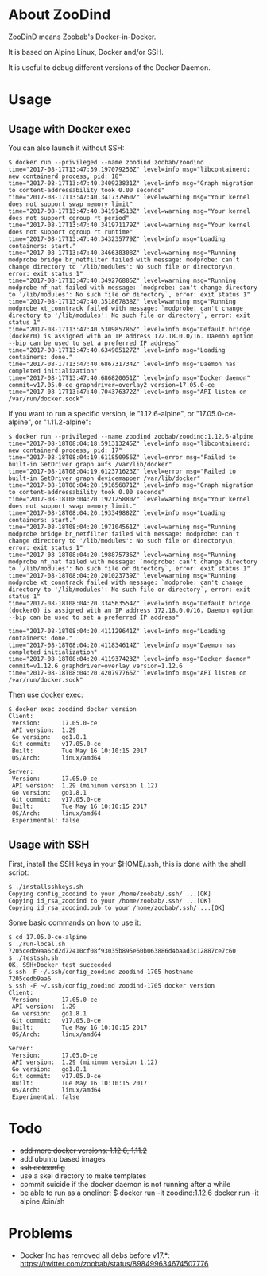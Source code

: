 About ZooDind
=============

ZooDinD means Zoobab's Docker-in-Docker.

It is based on Alpine Linux, Docker and/or SSH.

It is useful to debug different versions of the Docker Daemon.

Usage
=====

## Usage with Docker exec

You can also launch it without SSH:

```
$ docker run --privileged --name zoodind zoobab/zoodind
time="2017-08-17T13:47:39.197079256Z" level=info msg="libcontainerd: new containerd process, pid: 18"
time="2017-08-17T13:47:40.340923831Z" level=info msg="Graph migration to content-addressability took 0.00 seconds"
time="2017-08-17T13:47:40.341737960Z" level=warning msg="Your kernel does not support swap memory limit"
time="2017-08-17T13:47:40.341914513Z" level=warning msg="Your kernel does not support cgroup rt period"
time="2017-08-17T13:47:40.341971179Z" level=warning msg="Your kernel does not support cgroup rt runtime"
time="2017-08-17T13:47:40.343235779Z" level=info msg="Loading containers: start."
time="2017-08-17T13:47:40.346638308Z" level=warning msg="Running modprobe bridge br_netfilter failed with message: modprobe: can't change directory to '/lib/modules': No such file or directory\n, error: exit status 1"
time="2017-08-17T13:47:40.349276885Z" level=warning msg="Running modprobe nf_nat failed with message: `modprobe: can't change directory to '/lib/modules': No such file or directory`, error: exit status 1"
time="2017-08-17T13:47:40.351867838Z" level=warning msg="Running modprobe xt_conntrack failed with message: `modprobe: can't change directory to '/lib/modules': No such file or directory`, error: exit status 1"
time="2017-08-17T13:47:40.530985786Z" level=info msg="Default bridge (docker0) is assigned with an IP address 172.18.0.0/16. Daemon option --bip can be used to set a preferred IP address"
time="2017-08-17T13:47:40.634905127Z" level=info msg="Loading containers: done."
time="2017-08-17T13:47:40.686731734Z" level=info msg="Daemon has completed initialization"
time="2017-08-17T13:47:40.686820051Z" level=info msg="Docker daemon" commit=v17.05.0-ce graphdriver=overlay2 version=17.05.0-ce
time="2017-08-17T13:47:40.704376372Z" level=info msg="API listen on /var/run/docker.sock"
```

If you want to run a specific version, ie "1.12.6-alpine", or "17.05.0-ce-alpine", or "1.11.2-alpine":

```
$ docker run --privileged --name zoodind zoobab/zoodind:1.12.6-alpine
time="2017-08-18T08:04:18.591313245Z" level=info msg="libcontainerd: new containerd process, pid: 17"
time="2017-08-18T08:04:19.611850956Z" level=error msg="Failed to built-in GetDriver graph aufs /var/lib/docker"
time="2017-08-18T08:04:19.612371623Z" level=error msg="Failed to built-in GetDriver graph devicemapper /var/lib/docker"
time="2017-08-18T08:04:20.191656871Z" level=info msg="Graph migration to content-addressability took 0.00 seconds"
time="2017-08-18T08:04:20.192125880Z" level=warning msg="Your kernel does not support swap memory limit."
time="2017-08-18T08:04:20.193349882Z" level=info msg="Loading containers: start."
time="2017-08-18T08:04:20.197104561Z" level=warning msg="Running modprobe bridge br_netfilter failed with message: modprobe: can't change directory to '/lib/modules': No such file or directory\n, error: exit status 1"
time="2017-08-18T08:04:20.198875736Z" level=warning msg="Running modprobe nf_nat failed with message: `modprobe: can't change directory to '/lib/modules': No such file or directory`, error: exit status 1"
time="2017-08-18T08:04:20.201023739Z" level=warning msg="Running modprobe xt_conntrack failed with message: `modprobe: can't change directory to '/lib/modules': No such file or directory`, error: exit status 1"
time="2017-08-18T08:04:20.334563554Z" level=info msg="Default bridge (docker0) is assigned with an IP address 172.18.0.0/16. Daemon option --bip can be used to set a preferred IP address"

time="2017-08-18T08:04:20.411129641Z" level=info msg="Loading containers: done."
time="2017-08-18T08:04:20.411834614Z" level=info msg="Daemon has completed initialization"
time="2017-08-18T08:04:20.411937423Z" level=info msg="Docker daemon" commit=v1.12.6 graphdriver=overlay version=1.12.6
time="2017-08-18T08:04:20.420797765Z" level=info msg="API listen on /var/run/docker.sock"
```

Then use docker exec:

```
$ docker exec zoodind docker version
Client:
 Version:      17.05.0-ce
 API version:  1.29
 Go version:   go1.8.1
 Git commit:   v17.05.0-ce
 Built:        Tue May 16 10:10:15 2017
 OS/Arch:      linux/amd64

Server:
 Version:      17.05.0-ce
 API version:  1.29 (minimum version 1.12)
 Go version:   go1.8.1
 Git commit:   v17.05.0-ce
 Built:        Tue May 16 10:10:15 2017
 OS/Arch:      linux/amd64
 Experimental: false
```

## Usage with SSH

First, install the SSH keys in your $HOME/.ssh, this is done with the shell script:

```
$ ./installsshkeys.sh 
Copying config_zoodind to your /home/zoobab/.ssh/ ...[OK]
Copying id_rsa_zoodind to your /home/zoobab/.ssh/ ...[OK]
Copying id_rsa_zoodind.pub to your /home/zoobab/.ssh/ ...[OK]
```

Some basic commands on how to use it:

```
$ cd 17.05.0-ce-alpine
$ ./run-local.sh
7205cedb9aa6cd2d72410cf08f93035b895e60b063886d4baad3c12887ce7c60
$ ./testssh.sh
OK, SSH+Docker test succeeded
$ ssh -F ~/.ssh/config_zoodind zoodind-1705 hostname
7205cedb9aa6
$ ssh -F ~/.ssh/config_zoodind zoodind-1705 docker version
Client:
 Version:      17.05.0-ce
 API version:  1.29
 Go version:   go1.8.1
 Git commit:   v17.05.0-ce
 Built:        Tue May 16 10:10:15 2017
 OS/Arch:      linux/amd64

Server:
 Version:      17.05.0-ce
 API version:  1.29 (minimum version 1.12)
 Go version:   go1.8.1
 Git commit:   v17.05.0-ce
 Built:        Tue May 16 10:10:15 2017
 OS/Arch:      linux/amd64
 Experimental: false
```

Todo
====

* ~~add more docker versions: 1.12.6, 1.11.2~~
* add ubuntu based images
* ~~ssh dotconfig~~
* use a skel directory to make templates
* commit suicide if the docker daemon is not running after a while
* be able to run as a oneliner: $ docker run -it zoodind:1.12.6 docker run -it alpine /bin/sh

Problems
========

* Docker Inc has removed all debs before v17.*: https://twitter.com/zoobab/status/898499634674507776
